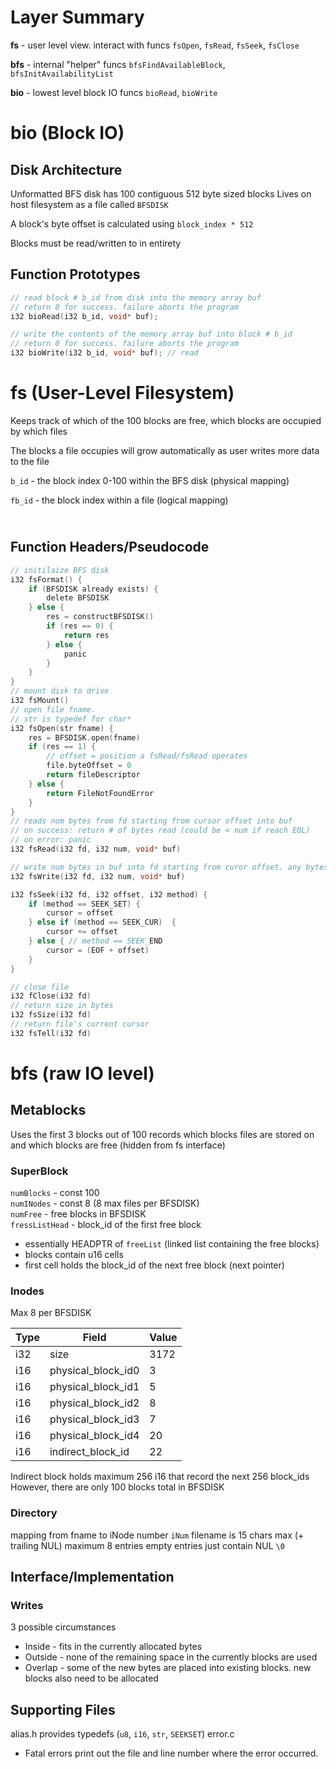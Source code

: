 # Layer Summary
**fs** - user level view. interact with funcs `fsOpen`, `fsRead`, `fsSeek`, `fsClose`

**bfs** - internal "helper" funcs `bfsFindAvailableBlock`, `bfsInitAvailabilityList`

**bio** - lowest level block IO funcs `bioRead`, `bioWrite`

# **bio** (Block IO)
## Disk Architecture
Unformatted BFS disk has 100 contiguous 512 byte sized blocks
Lives on host filesystem as a file called `BFSDISK`

A block's byte offset is calculated using `block_index * 512`

Blocks must be read/written to in entirety

## Function Prototypes
```c
// read block # b_id from disk into the memory array buf
// return 0 for success. failure aborts the program
i32 bioRead(i32 b_id, void* buf); 

// write the contents of the memory array buf into block # b_id
// return 0 for success. failure aborts the program
i32 bioWrite(i32 b_id, void* buf); // read 
```

# **fs** (User-Level Filesystem)
Keeps track of which of the 100 blocks are free, which blocks are occupied by which files

The blocks a file occupies will grow automatically as user writes more data to the file

`b_id` - the block index 0-100 within the BFS disk (physical mapping)

`fb_id` - the block index within a file (logical mapping)


## <br>Function Headers/Pseudocode
```c
// initilaize BFS disk
i32 fsFormat() {
	if (BFSDISK already exists) {
		delete BFSDISK
	} else {
		res = constructBFSDISK()
		if (res == 0) {
			return res
		} else {
			panic
		}
	}
}
// mount disk to drive
i32 fsMount()
// open file fname. 
// str is typedef for char*
i32 fsOpen(str fname) {
	res = BFSDISK.open(fname)
	if (res == 1) {
		// offset = position a fsRead/fsRead operates
		file.byteOffset = 0
		return fileDescriptor
	} else {
		return FileNotFoundError
	}
}
// reads num bytes from fd starting from cursor offset into buf
// on success: return # of bytes read (could be < num if reach EOL)
// on error: panic
i32 fsRead(i32 fd, i32 num, void* buf)

// write num bytes in buf into fd starting from curor offset. any bytes written past current file length will automatically extend file
i32 fsWrite(i32 fd, i32 num, void* buf)

i32 fsSeek(i32 fd, i32 offset, i32 method) {
	if (method == SEEK_SET) {
		cursor = offset
	} else if (method == SEEK_CUR)  {
		cursor += offset
	} else { // method == SEEK_END
		cursor = (EOF + offset)
	}
}

// close file
i32 fClose(i32 fd) 
// return size in bytes
i32 fsSize(i32 fd)
// return file's current cursor
i32 fsTell(i32 fd)

```

# **bfs** (raw IO level)
## Metablocks
Uses the first 3 blocks out of 100
records which blocks files are stored on and which blocks are free
(hidden from fs interface)

### SuperBlock
`numBlocks` - const 100  
`numINodes` - const 8 (8 max files per BFSDISK)  
`numFree` - free blocks in BFSDISK  
`fressListHead` - block_id of the first free block  
* essentially HEADPTR of `freeList` (linked list containing the free blocks)
* blocks contain u16 cells
* first cell holds the block_id of the next free block (next pointer)

### Inodes
Max 8 per BFSDISK

| Type | Field | Value |
| ----------- | ----------- | ----------- |
| i32 | size | 3172 |
| i16 | physical_block_id0 | 3 |
| i16 | physical_block_id1 | 5 |
| i16 | physical_block_id2 | 8 |
| i16 | physical_block_id3 | 7 |
| i16 | physical_block_id4 | 20 |
| i16 | indirect_block_id | 22 |

Indirect block holds maximum 256 i16 that record the next 256 block_ids
However, there are only 100 blocks total in BFSDISK

### Directory
mapping from fname to iNode number `iNum`
filename is 15 chars max (+ trailing NUL)
maximum 8 entries
empty entries just contain NUL `\0`


## Interface/Implementation

### Writes
3 possible circumstances
* Inside - fits in the currently allocated bytes
* Outside - none of the remaining space in the currently blocks are used
* Overlap - some of the new bytes are placed into existing blocks. new 
  blocks also need to be allocated

## Supporting Files
alias.h provides typedefs (`u8`, `i16`, `str`, `SEEKSET`)
error.c
* Fatal errors print out the file and line number where the error occurred. 


